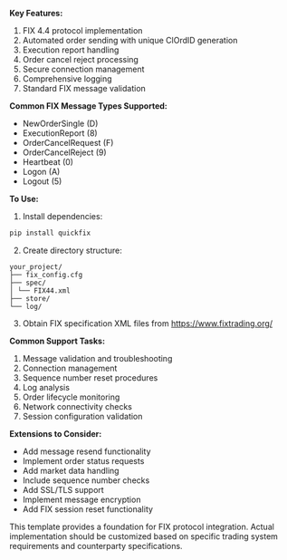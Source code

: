 **Key Features:**
1. FIX 4.4 protocol implementation
2. Automated order sending with unique ClOrdID generation
3. Execution report handling
4. Order cancel reject processing
5. Secure connection management
6. Comprehensive logging
7. Standard FIX message validation

**Common FIX Message Types Supported:**
- NewOrderSingle (D)
- ExecutionReport (8)
- OrderCancelRequest (F)
- OrderCancelReject (9)
- Heartbeat (0)
- Logon (A)
- Logout (5)

**To Use:**
1. Install dependencies:
```bash
pip install quickfix
```

2. Create directory structure:
```
your_project/
├── fix_config.cfg
├── spec/
│ └── FIX44.xml
├── store/
└── log/
```

3. Obtain FIX specification XML files from https://www.fixtrading.org/

**Common Support Tasks:**
1. Message validation and troubleshooting
2. Connection management
3. Sequence number reset procedures
4. Log analysis
5. Order lifecycle monitoring
6. Network connectivity checks
7. Session configuration validation

**Extensions to Consider:**
- Add message resend functionality
- Implement order status requests
- Add market data handling
- Include sequence number checks
- Add SSL/TLS support
- Implement message encryption
- Add FIX session reset functionality

This template provides a foundation for FIX protocol integration. Actual implementation should be customized based on specific trading system requirements and counterparty specifications.
